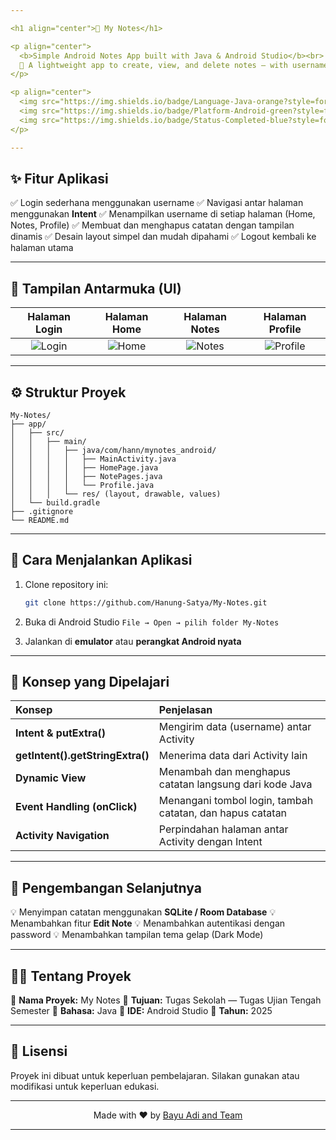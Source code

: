 ```yaml
---

<h1 align="center">📝 My Notes</h1>

<p align="center">
  <b>Simple Android Notes App built with Java & Android Studio</b><br>
  📱 A lightweight app to create, view, and delete notes — with username passing across multiple activities.
</p>

<p align="center">
  <img src="https://img.shields.io/badge/Language-Java-orange?style=for-the-badge" alt="Java Badge">
  <img src="https://img.shields.io/badge/Platform-Android-green?style=for-the-badge" alt="Android Badge">
  <img src="https://img.shields.io/badge/Status-Completed-blue?style=for-the-badge" alt="Status Badge">
</p>

---
```


## ✨ Fitur Aplikasi

✅ Login sederhana menggunakan username
✅ Navigasi antar halaman menggunakan **Intent**
✅ Menampilkan username di setiap halaman (Home, Notes, Profile)
✅ Membuat dan menghapus catatan dengan tampilan dinamis
✅ Desain layout simpel dan mudah dipahami
✅ Logout kembali ke halaman utama

---

## 📲 Tampilan Antarmuka (UI)

|                          Halaman Login                          |                         Halaman Home                        |                         Halaman Notes                         |                          Halaman Profile                          |
| :-------------------------------------------------------------: | :---------------------------------------------------------: | :-----------------------------------------------------------: | :---------------------------------------------------------------: |
| ![Login](https://via.placeholder.com/200x400?text=Login+Screen) | ![Home](https://via.placeholder.com/200x400?text=Home+Page) | ![Notes](https://via.placeholder.com/200x400?text=Notes+Page) | ![Profile](https://via.placeholder.com/200x400?text=Profile+Page) |

---

## ⚙️ Struktur Proyek

```
My-Notes/
├── app/
│   ├── src/
│   │   ├── main/
│   │   │   ├── java/com/hann/mynotes_android/
│   │   │   │   ├── MainActivity.java
│   │   │   │   ├── HomePage.java
│   │   │   │   ├── NotePages.java
│   │   │   │   └── Profile.java
│   │   │   └── res/ (layout, drawable, values)
│   └── build.gradle
├── .gitignore
└── README.md
```

---

## 🚀 Cara Menjalankan Aplikasi

1. Clone repository ini:

   ```bash
   git clone https://github.com/Hanung-Satya/My-Notes.git
   ```

2. Buka di Android Studio
   `File → Open → pilih folder My-Notes`

3. Jalankan di **emulator** atau **perangkat Android nyata**

---

## 🧠 Konsep yang Dipelajari

| Konsep                           | Penjelasan                                                |
| :------------------------------- | :-------------------------------------------------------- |
| **Intent & putExtra()**          | Mengirim data (username) antar Activity                   |
| **getIntent().getStringExtra()** | Menerima data dari Activity lain                          |
| **Dynamic View**                 | Menambah dan menghapus catatan langsung dari kode Java    |
| **Event Handling (onClick)**     | Menangani tombol login, tambah catatan, dan hapus catatan |
| **Activity Navigation**          | Perpindahan halaman antar Activity dengan Intent          |

---

## 🔮 Pengembangan Selanjutnya

💡 Menyimpan catatan menggunakan **SQLite / Room Database**
💡 Menambahkan fitur **Edit Note**
💡 Menambahkan autentikasi dengan password
💡 Menambahkan tampilan tema gelap (Dark Mode)

---

## 👨‍💻 Tentang Proyek

📘 **Nama Proyek:** My Notes
🏫 **Tujuan:** Tugas Sekolah — Tugas Ujian Tengah Semester
🧩 **Bahasa:** Java
🧰 **IDE:** Android Studio
📅 **Tahun:** 2025

---

## 💬 Lisensi

Proyek ini dibuat untuk keperluan pembelajaran.
Silakan gunakan atau modifikasi untuk keperluan edukasi.

---

<p align="center">
  Made with ❤️ by <a href="https://github.com/bayydstywn-dev">Bayu Adi and Team</a>
</p>

---
